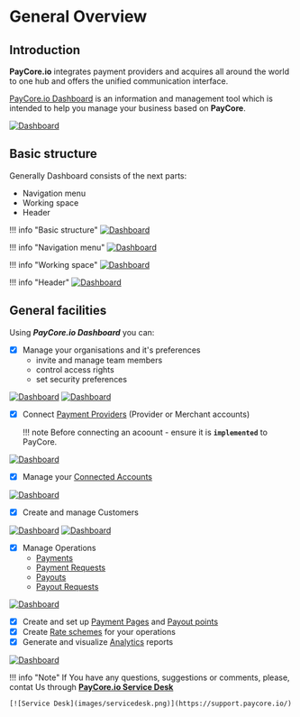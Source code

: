 # General Overview

## Introduction

**PayCore.io** integrates payment providers and acquires all around the world to one hub and offers the unified communication interface. 

<a href="https://dashboard.paycore.io/" target="_blank" rel="noopener">PayCore.io Dashboard</a> is an information and management tool which is intended to help you manage your business based on **PayСore**.

[![Dashboard](images/dash_overview1.png)](images/dash_overview1.png)


## Basic structure

Generally Dashboard consists of the next parts:

- Navigation menu
- Working space
- Header

!!! info "Basic structure"
    [![Dashboard](images/dash_overview_struct1.png)](images/dash_overview_struct1.png)

!!! info "Navigation menu"
    [![Dashboard](images/dash_overview_struct_nav.png)](images/dash_overview_struct_nav.png)

!!! info "Working space"
    [![Dashboard](images/dash_overview_struct_workingspace.png)](images/dash_overview_struct_workingspace.png)

!!! info "Header"
    [![Dashboard](images/dash_overview_struct_header.png)](images/dash_overview_struct_header.png)

## General facilities

Using **_PayCore.io Dashboard_**  you can:

- [x] Manage your organisations and it's preferences
    - invite and manage team members
    - control access rights
    - set security preferences
    
[![Dashboard](images/dash_overview_org1.png)](images/dash_overview_org1.png)
[![Dashboard](images/dash_overview_org2.png)](images/dash_overview_org2.png)

- [x] Connect [Payment Providers](/connectors) (Provider or Merchant accounts) 
   
    !!! note
        Before connecting an acoount - ensure it is **```implemented```** to PayСore.

[![Dashboard](images/dash_overview_connect1.png)](images/dash_overview_connect1.png)

- [x] Manage your [Connected Accounts](../../products/provider-hub/overview)

[![Dashboard](images/dash_overview_acc1.png)](images/dash_overview_acc1.png)

- [x] Create and manage Customers

[![Dashboard](images/dash_overview_cust1.png)](images/dash_overview_cust1.png)
[![Dashboard](images/dash_overview_cust2.png)](images/dash_overview_cust2.png)

- [x] Manage Operations
    - [Payments](../../products/payment-gateway/payments)
    - [Payment Requests](../../products/payment-gateway/payment-requests)
    - [Payouts](../../products/payout-gateway/payouts)
    - [Payout Requests](../../products/payout-gateway/payout-requests)

[![Dashboard](images/dash_overview_operation1.png)](images/dash_overview_operation1.png)
    
- [x] Create and  set up [Payment Pages](../../products/payment-gateway/payment-pages)  and [Payout points](../../products/payout-gateway/payout-points)
- [x] Create [Rate schemes](../../products/currency-rates/overview) for your operations
- [x] Generate and visualize [Analytics](../../products/analytics/overview) reports

[![Dashboard](images/dash_overview_analytics1.png)](images/dash_overview_analytics1.png)



!!! info "Note"
    If You have any questions, suggestions or comments, please, contat Us  through <a href="https://support.paycore.io/" target="_blank" rel="noopener">**PayСore.io Service Desk**</a>
    
    [![Service Desk](images/servicedesk.png)](https://support.paycore.io/)